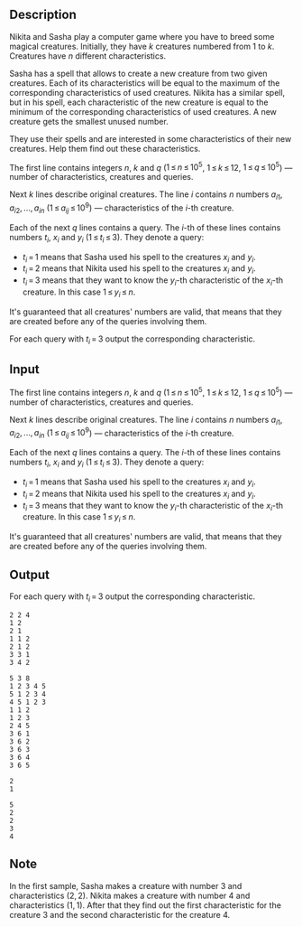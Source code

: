 ## Description

<div><p>Nikita and Sasha play a computer game where you have to breed some magical creatures. Initially, they have <span class="tex-span"><i>k</i></span> creatures numbered from <span class="tex-span">1</span> to <span class="tex-span"><i>k</i></span>. Creatures have <span class="tex-span"><i>n</i></span> different characteristics.</p><p>Sasha has a spell that allows to create a new creature from two given creatures. Each of its characteristics will be equal to the maximum of the corresponding characteristics of used creatures. Nikita has a similar spell, but in his spell, each characteristic of the new creature is equal to the minimum of the corresponding characteristics of used creatures. A new creature gets the smallest unused number.</p><p>They use their spells and are interested in some characteristics of their new creatures. Help them find out these characteristics.</p></div><div class="input-specification"><p>The first line contains integers <span class="tex-span"><i>n</i></span>, <span class="tex-span"><i>k</i></span> and <span class="tex-span"><i>q</i></span> (<span class="tex-span">1 ≤ <i>n</i> ≤ 10<sup class="upper-index">5</sup></span>, <span class="tex-span">1 ≤ <i>k</i> ≤ 12</span>, <span class="tex-span">1 ≤ <i>q</i> ≤ 10<sup class="upper-index">5</sup></span>) — number of characteristics, creatures and queries.</p><p>Next <span class="tex-span"><i>k</i></span> lines describe original creatures. The line <span class="tex-span"><i>i</i></span> contains <span class="tex-span"><i>n</i></span> numbers <span class="tex-span"><i>a</i><sub class="lower-index"><i>i</i>1</sub>, <i>a</i><sub class="lower-index"><i>i</i>2</sub>, ..., <i>a</i><sub class="lower-index"><i>in</i></sub></span> (<span class="tex-span">1 ≤ <i>a</i><sub class="lower-index"><i>ij</i></sub> ≤ 10<sup class="upper-index">9</sup></span>)&nbsp;— characteristics of the <span class="tex-span"><i>i</i></span>-th creature.</p><p>Each of the next <span class="tex-span"><i>q</i></span> lines contains a query. The <span class="tex-span"><i>i</i></span>-th of these lines contains numbers <span class="tex-span"><i>t</i><sub class="lower-index"><i>i</i></sub></span>, <span class="tex-span"><i>x</i><sub class="lower-index"><i>i</i></sub></span> and <span class="tex-span"><i>y</i><sub class="lower-index"><i>i</i></sub></span> (<span class="tex-span">1 ≤ <i>t</i><sub class="lower-index"><i>i</i></sub> ≤ 3</span>). They denote a query: </p><ul> <li> <span class="tex-span"><i>t</i><sub class="lower-index"><i>i</i></sub> = 1</span> means that Sasha used his spell to the creatures <span class="tex-span"><i>x</i><sub class="lower-index"><i>i</i></sub></span> and <span class="tex-span"><i>y</i><sub class="lower-index"><i>i</i></sub></span>. </li><li> <span class="tex-span"><i>t</i><sub class="lower-index"><i>i</i></sub> = 2</span> means that Nikita used his spell to the creatures <span class="tex-span"><i>x</i><sub class="lower-index"><i>i</i></sub></span> and <span class="tex-span"><i>y</i><sub class="lower-index"><i>i</i></sub></span>. </li><li> <span class="tex-span"><i>t</i><sub class="lower-index"><i>i</i></sub> = 3</span> means that they want to know the <span class="tex-span"><i>y</i><sub class="lower-index"><i>i</i></sub></span>-th characteristic of the <span class="tex-span"><i>x</i><sub class="lower-index"><i>i</i></sub></span>-th creature. In this case <span class="tex-span">1 ≤ <i>y</i><sub class="lower-index"><i>i</i></sub> ≤ <i>n</i></span>. </li></ul><p>It's guaranteed that all creatures' numbers are valid, that means that they are created before any of the queries involving them.</p></div><div class="output-specification"><p>For each query with <span class="tex-span"><i>t</i><sub class="lower-index"><i>i</i></sub> = 3</span> output the corresponding characteristic.</p></div>

## Input

<p>The first line contains integers <span class="tex-span"><i>n</i></span>, <span class="tex-span"><i>k</i></span> and <span class="tex-span"><i>q</i></span> (<span class="tex-span">1 ≤ <i>n</i> ≤ 10<sup class="upper-index">5</sup></span>, <span class="tex-span">1 ≤ <i>k</i> ≤ 12</span>, <span class="tex-span">1 ≤ <i>q</i> ≤ 10<sup class="upper-index">5</sup></span>) — number of characteristics, creatures and queries.</p><p>Next <span class="tex-span"><i>k</i></span> lines describe original creatures. The line <span class="tex-span"><i>i</i></span> contains <span class="tex-span"><i>n</i></span> numbers <span class="tex-span"><i>a</i><sub class="lower-index"><i>i</i>1</sub>, <i>a</i><sub class="lower-index"><i>i</i>2</sub>, ..., <i>a</i><sub class="lower-index"><i>in</i></sub></span> (<span class="tex-span">1 ≤ <i>a</i><sub class="lower-index"><i>ij</i></sub> ≤ 10<sup class="upper-index">9</sup></span>)&nbsp;— characteristics of the <span class="tex-span"><i>i</i></span>-th creature.</p><p>Each of the next <span class="tex-span"><i>q</i></span> lines contains a query. The <span class="tex-span"><i>i</i></span>-th of these lines contains numbers <span class="tex-span"><i>t</i><sub class="lower-index"><i>i</i></sub></span>, <span class="tex-span"><i>x</i><sub class="lower-index"><i>i</i></sub></span> and <span class="tex-span"><i>y</i><sub class="lower-index"><i>i</i></sub></span> (<span class="tex-span">1 ≤ <i>t</i><sub class="lower-index"><i>i</i></sub> ≤ 3</span>). They denote a query: </p><ul> <li> <span class="tex-span"><i>t</i><sub class="lower-index"><i>i</i></sub> = 1</span> means that Sasha used his spell to the creatures <span class="tex-span"><i>x</i><sub class="lower-index"><i>i</i></sub></span> and <span class="tex-span"><i>y</i><sub class="lower-index"><i>i</i></sub></span>. </li><li> <span class="tex-span"><i>t</i><sub class="lower-index"><i>i</i></sub> = 2</span> means that Nikita used his spell to the creatures <span class="tex-span"><i>x</i><sub class="lower-index"><i>i</i></sub></span> and <span class="tex-span"><i>y</i><sub class="lower-index"><i>i</i></sub></span>. </li><li> <span class="tex-span"><i>t</i><sub class="lower-index"><i>i</i></sub> = 3</span> means that they want to know the <span class="tex-span"><i>y</i><sub class="lower-index"><i>i</i></sub></span>-th characteristic of the <span class="tex-span"><i>x</i><sub class="lower-index"><i>i</i></sub></span>-th creature. In this case <span class="tex-span">1 ≤ <i>y</i><sub class="lower-index"><i>i</i></sub> ≤ <i>n</i></span>. </li></ul><p>It's guaranteed that all creatures' numbers are valid, that means that they are created before any of the queries involving them.</p>

## Output

<p>For each query with <span class="tex-span"><i>t</i><sub class="lower-index"><i>i</i></sub> = 3</span> output the corresponding characteristic.</p>





```input1
2 2 4
1 2
2 1
1 1 2
2 1 2
3 3 1
3 4 2

```




```input2
5 3 8
1 2 3 4 5
5 1 2 3 4
4 5 1 2 3
1 1 2
1 2 3
2 4 5
3 6 1
3 6 2
3 6 3
3 6 4
3 6 5

```




```output1
2
1

```




```output2
5
2
2
3
4

```



## Note

<p>In the first sample, Sasha makes a creature with number <span class="tex-span">3</span> and characteristics <span class="tex-span">(2, 2)</span>. Nikita makes a creature with number <span class="tex-span">4</span> and characteristics <span class="tex-span">(1, 1)</span>. After that they find out the first characteristic for the creature <span class="tex-span">3</span> and the second characteristic for the creature <span class="tex-span">4</span>.</p>
